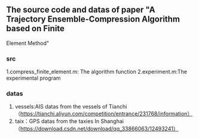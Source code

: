 ## The source code and datas of paper "A Trajectory Ensemble-Compression Algorithm based on Finite
Element Method"
### src
1.compress_finite_element.m: The algorithm function
2.experiment.m:The experimental program
### datas
1. vessels:AIS datas from the vessels of Tianchi（https://tianchi.aliyun.com/competition/entrance/231768/information）
2. taix：GPS datas from the taxies In Shanghai （https://download.csdn.net/download/qq_33866063/12493241）

